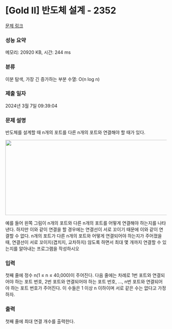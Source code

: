 # [Gold II] 반도체 설계 - 2352 

[문제 링크](https://www.acmicpc.net/problem/2352) 

### 성능 요약

메모리: 20920 KB, 시간: 244 ms

### 분류

이분 탐색, 가장 긴 증가하는 부분 수열: O(n log n)

### 제출 일자

2024년 3월 7일 09:39:04

### 문제 설명

<p>반도체를 설계할 때 n개의 포트를 다른 n개의 포트와 연결해야 할 때가 있다.</p>

<p style="text-align: center;"><img alt="" src="https://www.acmicpc.net/JudgeOnline/upload/201103/chip.png" style="height:235px; width:567px"></p>

<p>예를 들어 왼쪽 그림이 n개의 포트와 다른 n개의 포트를 어떻게 연결해야 하는지를 나타낸다. 하지만 이와 같이 연결을 할 경우에는 연결선이 서로 꼬이기 때문에 이와 같이 연결할 수 없다. n개의 포트가 다른 n개의 포트와 어떻게 연결되어야 하는지가 주어졌을 때, 연결선이 서로 꼬이지(겹치지, 교차하지) 않도록 하면서 최대 몇 개까지 연결할 수 있는지를 알아내는 프로그램을 작성하시오</p>

### 입력 

 <p>첫째 줄에 정수 n(1 ≤ n ≤ 40,000)이 주어진다. 다음 줄에는 차례로 1번 포트와 연결되어야 하는 포트 번호, 2번 포트와 연결되어야 하는 포트 번호, …, n번 포트와 연결되어야 하는 포트 번호가 주어진다. 이 수들은 1 이상 n 이하이며 서로 같은 수는 없다고 가정하자.</p>

### 출력 

 <p>첫째 줄에 최대 연결 개수를 출력한다.</p>

